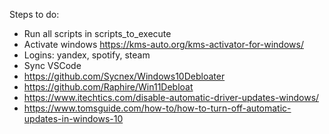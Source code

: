 Steps to do:

- Run all scripts in scripts_to_execute
- Activate windows https://kms-auto.org/kms-activator-for-windows/
- Logins: yandex, spotify, steam
- Sync VSCode
- https://github.com/Sycnex/Windows10Debloater
- https://github.com/Raphire/Win11Debloat
- https://www.itechtics.com/disable-automatic-driver-updates-windows/
- https://www.tomsguide.com/how-to/how-to-turn-off-automatic-updates-in-windows-10
